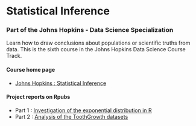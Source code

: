 # Statistical Inference

### Part of the Johns Hopkins - Data Science Specialization

Learn how to draw conclusions about populations or scientific truths from data. This is the sixth course in the Johns Hopkins Data Science Course Track.

#### Course home page

* [Johns Hopkins : Statistical Inference](https://www.coursera.org/course/statinference)

#### Project reports on Rpubs

* Part 1 : [Investigation of the exponential distribution in R](http://rpubs.com/BenDataGeek/MotorTrendAnalysis)
* Part 2 : [Analysis of the ToothGrowth datasets](http://rpubs.com/BenDataGeek/MotorTrendAnalysis)